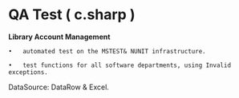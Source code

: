 # QA Test ( c.sharp )

**Library Account Management**
```
•	automated test on the MSTEST& NUNIT infrastructure.
```
```
•	test functions for all software departments, using Invalid exceptions.
```

DataSource: DataRow & Excel.
